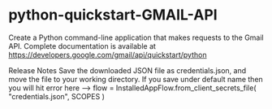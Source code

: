 # python-quickstart-GMAIL-API
Create a Python command-line application that makes requests to the Gmail API.
Complete documentation is available at https://developers.google.com/gmail/api/quickstart/python

Release Notes
Save the downloaded JSON file as credentials.json, and move the file to your working directory.
If you save under default name then you will hit error  here  --> flow = InstalledAppFlow.from_client_secrets_file(
          "credentials.json", SCOPES
      ) 
